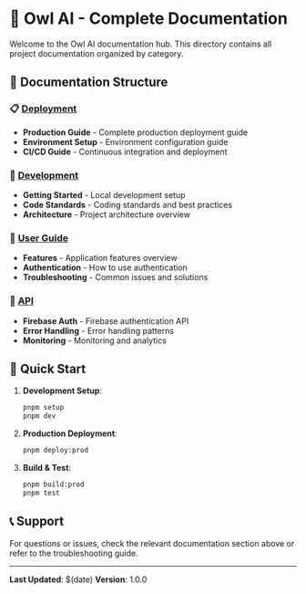 # 🦉 Owl AI - Complete Documentation

Welcome to the Owl AI documentation hub. This directory contains all project documentation organized by category.

## 📁 Documentation Structure

### 📋 [Deployment](./deployment/)

- **Production Guide** - Complete production deployment guide
- **Environment Setup** - Environment configuration guide
- **CI/CD Guide** - Continuous integration and deployment

### 🔧 [Development](./development/)

- **Getting Started** - Local development setup
- **Code Standards** - Coding standards and best practices
- **Architecture** - Project architecture overview

### 👤 [User Guide](./user-guide/)

- **Features** - Application features overview
- **Authentication** - How to use authentication
- **Troubleshooting** - Common issues and solutions

### 🔌 [API](./api/)

- **Firebase Auth** - Firebase authentication API
- **Error Handling** - Error handling patterns
- **Monitoring** - Monitoring and analytics

## 🚀 Quick Start

1. **Development Setup**:

   ```bash
   pnpm setup
   pnpm dev
   ```

2. **Production Deployment**:

   ```bash
   pnpm deploy:prod
   ```

3. **Build & Test**:
   ```bash
   pnpm build:prod
   pnpm test
   ```

## 📞 Support

For questions or issues, check the relevant documentation section above or refer to the troubleshooting guide.

---

**Last Updated**: $(date)
**Version**: 1.0.0
